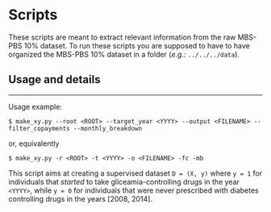 # Scripts

These scripts are meant to extract relevant information from the raw MBS-PBS 10% dataset.
To run these scripts you are supposed to have to have organized the MBS-PBS 10% dataset in a folder (*e.g.:* `../../../data`).

## Usage and details
-----
Usage example:

`$ make_xy.py --root <ROOT> --target_year <YYYY> --output <FILENAME> --filter_copayments --monthly_breakdown`

or, equivalently

`$ make_xy.py -r <ROOT> -t <YYYY> -o <FILENAME> -fc -mb`

This script aims at creating a supervised dataset `D = (X, y)` where `y = 1` for individuals that *started* to take
gliceamia-controlling drugs in the year `<YYYY>`, while `y = 0` for individuals that were never prescribed with
diabetes controlling drugs in the years [2008, 2014].
